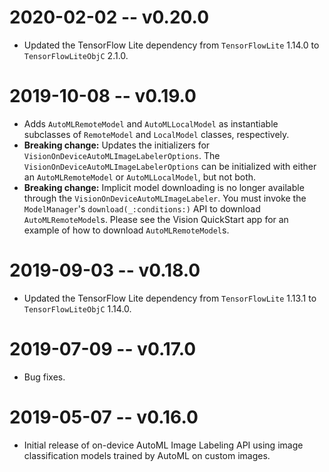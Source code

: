 # 2020-02-02 -- v0.20.0
- Updated the TensorFlow Lite dependency from `TensorFlowLite` 1.14.0 to
  `TensorFlowLiteObjC` 2.1.0.

# 2019-10-08 -- v0.19.0
- Adds `AutoMLRemoteModel` and `AutoMLLocalModel` as instantiable subclasses of
  `RemoteModel` and `LocalModel` classes, respectively.
- **Breaking change:** Updates the initializers for
  `VisionOnDeviceAutoMLImageLabelerOptions`. The
  `VisionOnDeviceAutoMLImageLabelerOptions` can be initialized with either an
  `AutoMLRemoteModel` or `AutoMLLocalModel`, but not both.
- **Breaking change:** Implicit model downloading is no longer available through
  the `VisionOnDeviceAutoMLImageLabeler`. You must invoke the `ModelManager`'s
  `download(_:conditions:)` API to download `AutoMLRemoteModel`s. Please see the
  Vision QuickStart app for an example of how to download `AutoMLRemoteModel`s.

# 2019-09-03 -- v0.18.0
- Updated the TensorFlow Lite dependency from `TensorFlowLite` 1.13.1 to
  `TensorFlowLiteObjC` 1.14.0.

# 2019-07-09 -- v0.17.0
- Bug fixes.

# 2019-05-07 -- v0.16.0
- Initial release of on-device AutoML Image Labeling API using image
  classification models trained by AutoML on custom images.
